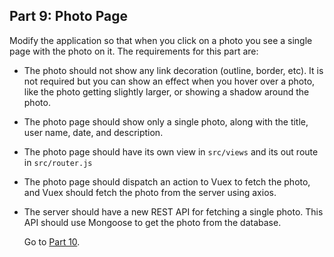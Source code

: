 ## Part 9: Photo Page

Modify the application so that when you click on a photo you see a single page
with the photo on it. The requirements for this part are:

- The photo should not show any link decoration (outline, border, etc). It is
  not required but you can show an effect when you hover over a photo, like the
  photo getting slightly larger, or showing a shadow around the photo.

- The photo page should show only a single photo, along with the title, user
  name, date, and description.

- The photo page should have its own view in `src/views` and its out route in
  `src/router.js`

- The photo page should dispatch an action to Vuex to fetch the photo, and
  Vuex should fetch the photo from the server using axios.

- The server should have a new REST API for fetching a single photo. This API
  should use Mongoose to get the photo from the database.

  Go to [Part 10](/screenshots/part10.md).
